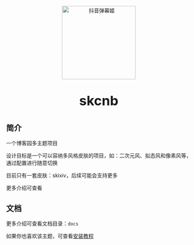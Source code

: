



<p align=center>
  <a href="https://github.com/skmcj/skcnb">
    <img src="https://static.ltgcm.top/md/20240811220535.png" alt="抖音弹幕姬" style="width: 200px">
  </a>
</p>

<p align=center style="font-size: 36px;font-weight: bold;">
   skcnb
</p>

## 简介

一个博客园多主题项目

设计目标是一个可以容纳多风格皮肤的项目，如：二次元风、拟态风和像素风等，通过配置进行随意切换

目前只有一套皮肤：skixiv，后续可能会支持更多

更多介绍可查看

## 文档

更多介绍可查看文档目录：`docs`

如果你也喜欢该主题，可查看[安装教程](./docs/安装教程)